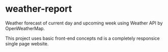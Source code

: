 # weather-report
Weather forecast of current day and upcoming week using Weather API by OpenWeatherMap.

This project uses basic front-end concepts nd is a completely responsice single page website.

